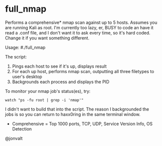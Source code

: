 # full_nmap
Performs a comprehensive* nmap scan against up to 5 hosts.  Assumes you are running Kali as root.  I'm currently too lazy, er, BUSY to code an have it read a .conf file, and I don't want it to ask every time, so it's hard coded.  Change it if you want something different.

Usage: 
  #./full_nmap 

The script:
  1) Pings each host to see if it's up, displays result
  2) For each up host, performs nmap scan, outputting all three filetypes to user's desktop
  3) Backgrounds each process and displays the PID
  
To monitor your nmap job's status(es), try:

    watch "ps -fu root | grep -i 'nmap'"

I didn't want to build that into the script.  The reason I backgrounded the jobs is so you can return to haxx0ring in the same terminal window.

* Comprehensive = Top 1000 ports, TCP, UDP, Service Version Info, OS Detection

@jonvalt
